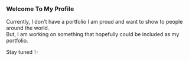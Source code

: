 ### Welcome To My Profile

Currently, I don't have a portfolio I am proud and want to show to people around the world.<br>
But, I am working on something that hopefully could be included as my portfolio.

Stay tuned ✨

<!--
**Dapuluous/Dapuluous** is a ✨ _special_ ✨ repository because its `README.md` (this file) appears on your GitHub profile.

Here are some ideas to get you started:

- 🔭 I’m currently working on ...
- 🌱 I’m currently learning ...
- 👯 I’m looking to collaborate on ...
- 🤔 I’m looking for help with ...
- 💬 Ask me about ...
- 📫 How to reach me: ...
- 😄 Pronouns: ...
- ⚡ Fun fact: ...
-->
